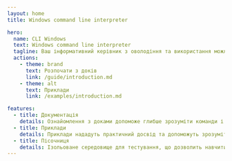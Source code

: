 ```yaml
---
layout: home
title: Windows command line interpreter

hero:
  name: CLI Windows
  text: Windows command line interpreter
  tagline: Ваш інформативний керівник з оволодіння та використання можливостей командного рядка Windows
  actions:
    - theme: brand
      text: Розпочати з доків
      link: /guide/introduction.md
    - theme: alt
      text: Приклади
      link: /examples/introduction.md

features:
  - title: Документація
    details: Ознайомлення з доками допоможе глибше зрозуміти команди і виконувати різноманітні завдання в системі
  - title: Приклади
    details: Приклади нададуть практичний досвід та допоможуть зрозуміти, як застосовувати команди в реальних сценаріях
  - title: Пісочниця
    details: Ізольоване середовище для тестування, що дозволить навчитися використовувати команди безпечно
---
```

